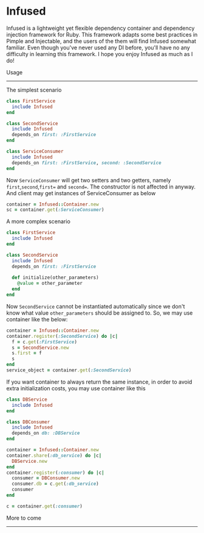 Infused
=============

Infused is a lightweight yet flexible dependency container and dependency injection framework for Ruby.
This framework adapts some best practices in Pimple and Injectable, and the users of the them will find
Infused somewhat familiar. Even though you've never used any DI before, you'll have no any difficulty in
learning this framework. I hope you enjoy Infused as much as I do!

Usage
_____

The simplest scenario

```ruby
class FirstService
  include Infused
end

class SecondService
  include Infused
  depends_on first: :FirstService
end

class ServiceConsumer
  include Infused
  depends_on first: :FirstService, second: :SecondService
end
```

Now `ServiceConsumer` will get two setters and two getters, namely `first`,`second`,`first=` and `second=`.
The constructor is not affected in anyway. And client may get instances of ServiceConsumer as below

```ruby
container = Infused::Container.new
sc = container.get(:ServiceConsumer)
```

A more complex scenario

```ruby
class FirstService
  include Infused
end

class SecondService
  include Infused
  depends_on first: :FirstService
  
  def initialize(other_parameters)
    @value = other_parameter
  end
end
```

Now `SecondService` cannot be instantiated automatically since we don't know what value 
`other_parameters` should be assigned to. So, we may use container like the below:

```ruby
container = Infused::Container.new
container.register(:SecondService) do |c|
  f = c.get(:FirstService)
  s = SecondService.new
  s.first = f
  s
end
service_object = container.get(:SecondService)
```

If you want container to always return the same instance, in order to avoid extra initialization costs,
you may use container like this

```ruby
class DBService
  include Infused
end

class DBConsumer
  include Infused
  depends_on db: :DBService
end

container = Infused::Container.new
container.share(:db_service) do |c|
  DBService.new
end
container.register(:consumer) do |c|
  consumer = DBConsumer.new
  consumer.db = c.get(:db_service)
  consumer
end

c = container.get(:consumer)
```
More to come
____________